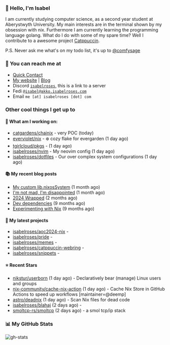 ### 👋 Hello, I'm Isabel

I am currently studying computer science, as a second year student at Aberystwyth University. My main interests are in the terminal shown by my obsession with nix. Furthermore I am currently learning the programming language golang.
What do I do with some of my spare time? Well I contribute to a awesome project [Catppuccin](https://github.com/catppuccin/catppuccin).

P.S. Never ask me what's on my todo list, it's up to [@comfysage](https://github.com/comfysage)

### 📧 You can reach me at

* [Quick Contact](https://isabel.contact)
* [My website](https://isabelroses.com) | [Blog](https://isabelroses.com/blog)
* Discord [`isabelroses`](https://discord.gg/8RVhHeJH3x), this is a link to a server
* Fedi [`@isabel@akko.isabelroses.com`](https://akko.isabelroses.com/isabel)
* Email `me [at] isabelroses [dot] com`

### Other cool things I get up to

#### 👷 What am I working on:


- [catgardens/chainix](https://github.com/catgardens/chainix) - very POC (today)
- [everviolet/nix](https://github.com/everviolet/nix) - :snowflake: cozy flake for evergarden (1 day ago)
- [tgirlcloud/pkgs](https://github.com/tgirlcloud/pkgs) -  (1 day ago)
- [isabelroses/nvim](https://github.com/isabelroses/nvim) - My neovim config (1 day ago)
- [isabelroses/dotfiles](https://github.com/isabelroses/dotfiles) - Our over complex system configurations  (1 day ago)

#### 📚 My recent blog posts

- [My custom lib.nixosSystem](https://isabelroses.com/blog/custom-lib-nixossystem-11) (1 month ago)
- [I&#39;m not mad, I&#39;m disappointed](https://isabelroses.com/blog/im-not-mad-im-disappointed-10) (1 month ago)
- [2024 Wrapped](https://isabelroses.com/blog/2024-wrapped-9) (2 months ago)
- [Dev dependencies](https://isabelroses.com/blog/nix-shells-8) (9 months ago)
- [Experimenting with Nix](https://isabelroses.com/blog/experimenting-with-nix-7) (9 months ago)

#### 🌱 My latest projects

- [isabelroses/aoc2024-nix](https://github.com/isabelroses/aoc2024-nix) - 
- [isabelroses/pride](https://github.com/isabelroses/pride) - 
- [isabelroses/memes](https://github.com/isabelroses/memes) - 
- [isabelroses/catppuccin-webring](https://github.com/isabelroses/catppuccin-webring) - 
- [isabelroses/snippets](https://github.com/isabelroses/snippets) - 

#### ⭐ Recent Stars

- [nikstur/userborn](https://github.com/nikstur/userborn) (1 day ago) - Declaratively bear (manage) Linux users and groups
- [nix-community/cache-nix-action](https://github.com/nix-community/cache-nix-action) (1 day ago) - Cache Nix Store in GitHub Actions to speed up workflows [maintainer=@deemp]
- [astro/deadnix](https://github.com/astro/deadnix) (1 day ago) - Scan Nix files for dead code
- [isabelroses/blahaj](https://github.com/isabelroses/blahaj) (2 days ago) - 
- [smoltcp-rs/smoltcp](https://github.com/smoltcp-rs/smoltcp) (2 days ago) - a smol tcp/ip stack


### 📊 My GitHub Stats

![gh-stats](https://github-readme-stats-one-bice.vercel.app/api?username=isabelroses&include_all_commits=true&show_icons=true&bg_color=1e1e2e&text_color=cdd6f4&icon_color=cba6f7&title_color=94e2d5&border_color=313244&role=OWNER,ORGANIZATION_MEMBER)


